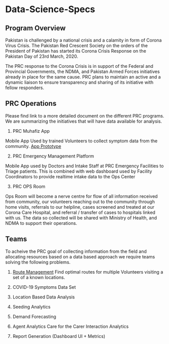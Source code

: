 # Data-Science-Specs

## Program Overview
Pakistan is challenged by a national crisis and a calamity in form of Corona Virus Crisis. The Pakistan Red Crescent Society on the orders of the President of Pakistan has started its Corona Crisis Response on the Pakistan Day of 23rd March, 2020. 

The PRC response to the Corona Crisis is in support of the Federal and Provincial Governments, the NDMA, and Pakistan Armed Forces initiatives already in place for the same cause. PRC plans to maintain an active and a dynamic liaison to ensure transparency and sharing of its initiative with fellow responders. 

## PRC Operations
Please find link to a more detailed document on the different PRC programs. We are summarizing the initiatives that will have data available for analysis.

1. PRC Muhafiz App

Mobile App Used by trained Volunteers to collect symptom data from the community. [App Prototype](https://www.figma.com/proto/TtIl1Rei7WY6vMf7upypjA/Material-Design-Theme-Kit-Mine?node-id=22551%3A33034&scaling=scale-down)

2. PRC Emergency Management Platform

Mobile App used by Doctors and Intake Staff at PRC Emergency Facilities to Triage patients. This is combined with web dashboard used by Facility Coordinators to provide realtime intake data to the Ops Center 

3. PRC OPS Room

Ops Room will become a nerve centre for flow of all information received from community, our volunteers reaching out to the community through home visits, referrals to our helpline, cases screened and treated at our Corona Care Hospital, and referral / transfer of cases to hospitals linked with us. The data so collected will be shared with Ministry of Health, and NDMA to support their operations.

## Teams
To acheive the PRC goal of collecting information from the field and allocating resources based on a data based approach we require teams solving the following problems.
1. [Route Management](./Route/Route_Management.md)
	Find optimal routes for multiple Volunteers visiting a set of a known locations.

2. COVID-19 Symptoms Data Set

3. Location Based Data Analysis

4. Seeding Analytics

5. Demand Forecasting

6. Agent Analytics
	Care for the Carer
	Interaction Analytics

7. Report Generation (Dashboard UI + Metrics)



